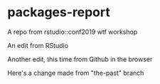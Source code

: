 # packages-report
A repo from rstudio::conf2019 wtf workshop

An edit from RStudio

Another edit, this time from Github in the browser

Here's a change made from "the-past" branch
